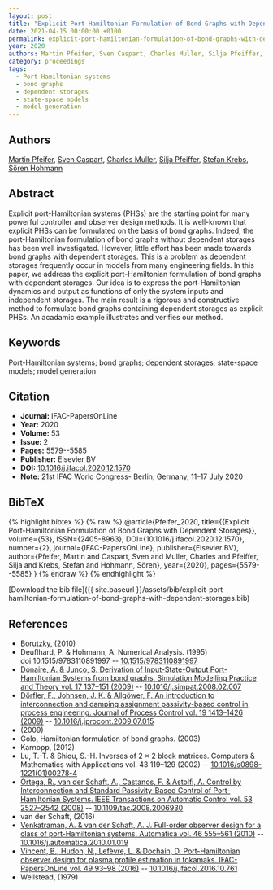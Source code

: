 ```yaml
---
layout: post
title: "Explicit Port-Hamiltonian Formulation of Bond Graphs with Dependent Storages"
date: 2021-04-15 00:00:00 +0100
permalink: explicit-port-hamiltonian-formulation-of-bond-graphs-with-dependent-storages
year: 2020
authors: Martin Pfeifer, Sven Caspart, Charles Muller, Silja Pfeiffer, Stefan Krebs, Sören Hohmann
category: proceedings
tags:
  - Port-Hamiltonian systems
  - bond graphs
  - dependent storages
  - state-space models
  - model generation
---
```

 
## Authors
[Martin Pfeifer](authors/martin-pfeifer), [Sven Caspart](authors/sven-caspart), [Charles Muller](authors/charles-muller), [Silja Pfeiffer](authors/silja-pfeiffer), [Stefan Krebs](authors/stefan-krebs), [Sören Hohmann](authors/soren-hohmann)
 
## Abstract
Explicit port-Hamiltonian systems (PHSs) are the starting point for many powerful controller and observer design methods. It is well-known that explicit PHSs can be formulated on the basis of bond graphs. Indeed, the port-Hamiltonian formulation of bond graphs without dependent storages has been well investigated. However, little effort has been made towards bond graphs with dependent storages. This is a problem as dependent storages frequently occur in models from many engineering fields. In this paper, we address the explicit port-Hamiltonian formulation of bond graphs with dependent storages. Our idea is to express the port-Hamiltonian dynamics and output as functions of only the system inputs and independent storages. The main result is a rigorous and constructive method to formulate bond graphs containing dependent storages as explicit PHSs. An acadamic example illustrates and verifies our method.
 
## Keywords
Port-Hamiltonian systems; bond graphs; dependent storages; state-space models; model generation
 
## Citation
- **Journal:** IFAC-PapersOnLine
- **Year:** 2020
- **Volume:** 53
- **Issue:** 2
- **Pages:** 5579--5585
- **Publisher:** Elsevier BV
- **DOI:** [10.1016/j.ifacol.2020.12.1570](https://doi.org/10.1016/j.ifacol.2020.12.1570)
- **Note:** 21st IFAC World Congress- Berlin, Germany, 11–17 July 2020
 
## BibTeX
{% highlight bibtex %}
{% raw %}
@article{Pfeifer_2020,
  title={{Explicit Port-Hamiltonian Formulation of Bond Graphs with Dependent Storages}},
  volume={53},
  ISSN={2405-8963},
  DOI={10.1016/j.ifacol.2020.12.1570},
  number={2},
  journal={IFAC-PapersOnLine},
  publisher={Elsevier BV},
  author={Pfeifer, Martin and Caspart, Sven and Muller, Charles and Pfeiffer, Silja and Krebs, Stefan and Hohmann, Sören},
  year={2020},
  pages={5579--5585}
}
{% endraw %}
{% endhighlight %}
 
[Download the bib file]({{ site.baseurl }}/assets/bib/explicit-port-hamiltonian-formulation-of-bond-graphs-with-dependent-storages.bib)
 
## References
- Borutzky, (2010)
- Deuflhard, P. & Hohmann, A. Numerical Analysis. (1995) doi:10.1515/9783110891997 -- [10.1515/9783110891997](https://doi.org/10.1515/9783110891997)
- [Donaire, A. & Junco, S. Derivation of Input-State-Output Port-Hamiltonian Systems from bond graphs. Simulation Modelling Practice and Theory vol. 17 137–151 (2009)](derivation-of-input-state-output-port-hamiltonian-systems-from-bond-graphs) -- [10.1016/j.simpat.2008.02.007](https://doi.org/10.1016/j.simpat.2008.02.007)
- [Dörfler, F., Johnsen, J. K. & Allgöwer, F. An introduction to interconnection and damping assignment passivity-based control in process engineering. Journal of Process Control vol. 19 1413–1426 (2009)](an-introduction-to-interconnection-and-damping-assignment-passivity-based-control-in-process-engineering) -- [10.1016/j.jprocont.2009.07.015](https://doi.org/10.1016/j.jprocont.2009.07.015)
- (2009)
- Golo, Hamiltonian formulation of bond graphs. (2003)
- Karnopp, (2012)
- Lu, T.-T. & Shiou, S.-H. Inverses of 2 × 2 block matrices. Computers &amp; Mathematics with Applications vol. 43 119–129 (2002) -- [10.1016/s0898-1221(01)00278-4](https://doi.org/10.1016/s0898-1221(01)00278-4)
- [Ortega, R., van der Schaft, A., Castanos, F. & Astolfi, A. Control by Interconnection and Standard Passivity-Based Control of Port-Hamiltonian Systems. IEEE Transactions on Automatic Control vol. 53 2527–2542 (2008)](control-by-interconnection-and-standard-passivity-based-control-of-port-hamiltonian-systems) -- [10.1109/tac.2008.2006930](https://doi.org/10.1109/tac.2008.2006930)
- van der Schaft, (2016)
- [Venkatraman, A. & van der Schaft, A. J. Full-order observer design for a class of port-Hamiltonian systems. Automatica vol. 46 555–561 (2010)](full-order-observer-design-for-a-class-of-port-hamiltonian-systems) -- [10.1016/j.automatica.2010.01.019](https://doi.org/10.1016/j.automatica.2010.01.019)
- [Vincent, B., Hudon, N., Lefèvre, L. & Dochain, D. Port-Hamiltonian observer design for plasma profile estimation in tokamaks. IFAC-PapersOnLine vol. 49 93–98 (2016)](port-hamiltonian-observer-design-for-plasma-profile-estimation-in-tokamaks) -- [10.1016/j.ifacol.2016.10.761](https://doi.org/10.1016/j.ifacol.2016.10.761)
- Wellstead, (1979)

